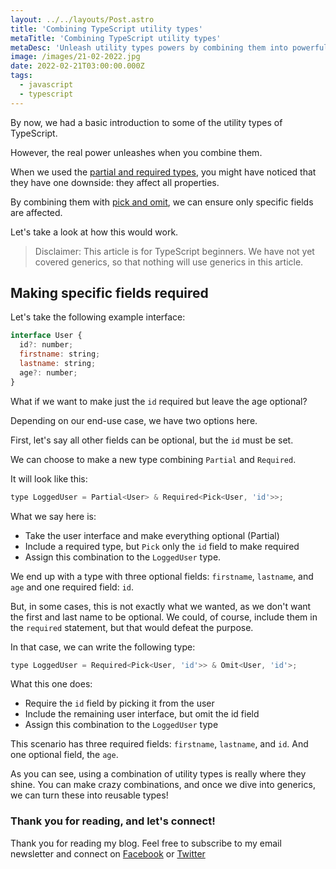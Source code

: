 ```yaml
---
layout: ../../layouts/Post.astro
title: 'Combining TypeScript utility types'
metaTitle: 'Combining TypeScript utility types'
metaDesc: 'Unleash utility types powers by combining them into powerful types'
image: /images/21-02-2022.jpg
date: 2022-02-21T03:00:00.000Z
tags:
  - javascript
  - typescript
---
```


By now, we had a basic introduction to some of the utility types of TypeScript.

However, the real power unleashes when you combine them.

When we used the [partial and required types](https://daily-dev-tips.com/posts/typescript-utility-types-partial-and-required/), you might have noticed that they have one downside: they affect all properties.

By combining them with [pick and omit](https://daily-dev-tips.com/posts/typescript-utility-types-pick-and-omit/), we can ensure only specific fields are affected.

Let's take a look at how this would work.

> Disclaimer: This article is for TypeScript beginners. We have not yet covered generics, so that nothing will use generics in this article.

## Making specific fields required

Let's take the following example interface:

```js
interface User {
  id?: number;
  firstname: string;
  lastname: string;
  age?: number;
}
```

What if we want to make just the `id` required but leave the age optional?

Depending on our end-use case, we have two options here.

First, let's say all other fields can be optional, but the `id` must be set.

We can choose to make a new type combining `Partial` and `Required`.

It will look like this:

```js
type LoggedUser = Partial<User> & Required<Pick<User, 'id'>>;
```

What we say here is:

- Take the user interface and make everything optional (Partial)
- Include a required type, but `Pick` only the `id` field to make required
- Assign this combination to the `LoggedUser` type.

We end up with a type with three optional fields: `firstname`, `lastname`, and `age` and one required field: `id`.

But, in some cases, this is not exactly what we wanted, as we don't want the first and last name to be optional.
We could, of course, include them in the `required` statement, but that would defeat the purpose.

In that case, we can write the following type:

```js
type LoggedUser = Required<Pick<User, 'id'>> & Omit<User, 'id'>;
```

What this one does:

- Require the `id` field by picking it from the user
- Include the remaining user interface, but omit the id field
- Assign this combination to the `LoggedUser` type

This scenario has three required fields: `firstname`, `lastname`, and `id`. And one optional field, the `age`.

As you can see, using a combination of utility types is really where they shine.
You can make crazy combinations, and once we dive into generics, we can turn these into reusable types!

### Thank you for reading, and let's connect!

Thank you for reading my blog. Feel free to subscribe to my email newsletter and connect on [Facebook](https://www.facebook.com/DailyDevTipsBlog) or [Twitter](https://twitter.com/DailyDevTips1)
